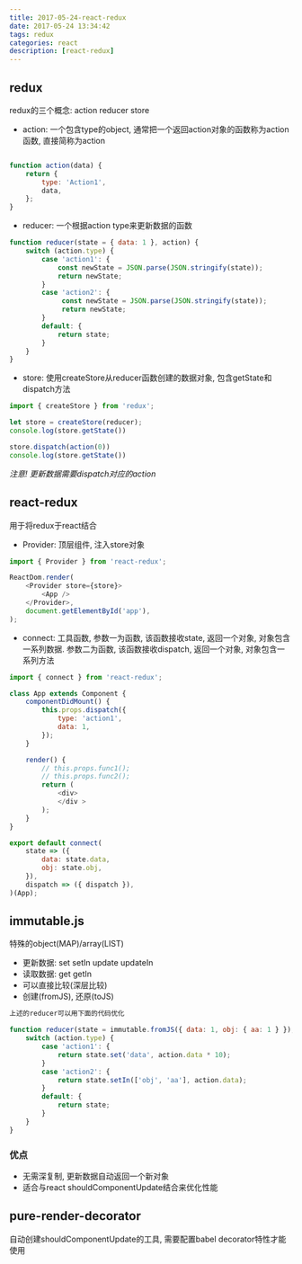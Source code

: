 ```yaml
---
title: 2017-05-24-react-redux
date: 2017-05-24 13:34:42
tags: redux
categories: react
description: [react-redux]
---
```

## redux

redux的三个概念: action reducer store

* action: 一个包含type的object, 通常把一个返回action对象的函数称为action函数, 直接简称为action

```js

function action(data) {
    return {
        type: 'Action1',
        data,
    };
}


```
* reducer: 一个根据action type来更新数据的函数

```js
function reducer(state = { data: 1 }, action) {
    switch (action.type) {
        case 'action1': {
            const newState = JSON.parse(JSON.stringify(state));
            return newState;
        }
        case 'action2': {
             const newState = JSON.parse(JSON.stringify(state));
             return newState;
        }
        default: {
            return state;
        }
    }
}

```

* store: 使用createStore从reducer函数创建的数据对象, 包含getState和dispatch方法

```js
import { createStore } from 'redux';

let store = createStore(reducer);
console.log(store.getState())

store.dispatch(action(0))
console.log(store.getState())
```


*注意! 更新数据需要dispatch对应的action*

## react-redux

用于将redux于react结合

* Provider: 顶层组件, 注入store对象

```js
import { Provider } from 'react-redux';

ReactDom.render(
    <Provider store={store}>
        <App />
    </Provider>,
    document.getElementById('app'),
);

```

* connect: 工具函数, 参数一为函数, 该函数接收state, 返回一个对象, 对象包含一系列数据. 参数二为函数, 该函数接收dispatch, 返回一个对象, 对象包含一系列方法
```js
import { connect } from 'react-redux';  

class App extends Component {
    componentDidMount() {
        this.props.dispatch({
            type: 'action1',
            data: 1,
        });
    }

    render() {
        // this.props.func1();
        // this.props.func2();
        return (
            <div>
            </div >
        );
    }
}

export default connect(
    state => ({
        data: state.data,
        obj: state.obj,
    }),
    dispatch => ({ dispatch }),
)(App);

```


## immutable.js

特殊的object(MAP)/array(LIST)

* 更新数据: set setIn update updateIn
* 读取数据: get getIn
* 可以直接比较(深层比较)
* 创建(fromJS), 还原(toJS)

```js
上述的reducer可以用下面的代码优化

function reducer(state = immutable.fromJS({ data: 1, obj: { aa: 1 } }), action) {
    switch (action.type) {
        case 'action1': {
            return state.set('data', action.data * 10);
        }
        case 'action2': {
            return state.setIn(['obj', 'aa'], action.data);
        }
        default: {
            return state;
        }
    }
}

```



### 优点

* 无需深复制, 更新数据自动返回一个新对象
* 适合与react shouldComponentUpdate结合来优化性能


## pure-render-decorator

自动创建shouldComponentUpdate的工具, 需要配置babel decorator特性才能使用
